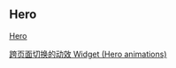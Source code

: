 ## Hero

[Hero](https://api.flutter.dev/flutter/widgets/Hero-class.html)

[跨页面切换的动效 Widget (Hero animations)](https://flutter.cn/docs/cookbook/navigation/hero-animations)